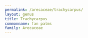 ```yaml
---
permalink: /arecaceae/trachycarpus/
layout: genus
title: Trachycarpus
commonname: fan palms
family: Arecaceae
---
```

